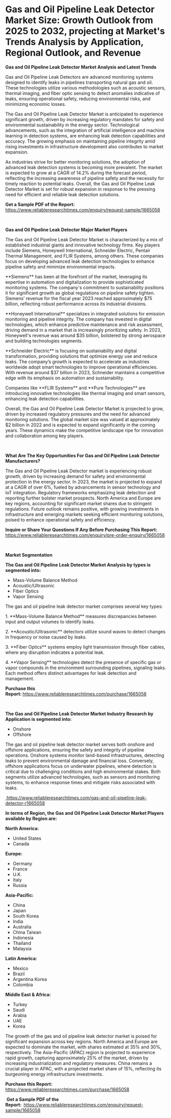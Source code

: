 <p><h1>Gas and Oil Pipeline Leak Detector Market Size: Growth Outlook from 2025 to 2032, projecting at Market's Trends Analysis by Application, Regional Outlook, and Revenue</h1></p><p><strong>Gas and Oil Pipeline Leak Detector Market Analysis and Latest Trends</strong></p>
<p><p>Gas and Oil Pipeline Leak Detectors are advanced monitoring systems designed to identify leaks in pipelines transporting natural gas and oil. These technologies utilize various methodologies such as acoustic sensors, thermal imaging, and fiber optic sensing to detect anomalies indicative of leaks, ensuring operational safety, reducing environmental risks, and minimizing economic losses.</p><p>The Gas and Oil Pipeline Leak Detector Market is anticipated to experience significant growth, driven by increasing regulatory mandates for safety and environmental sustainability in the energy sector. Technological advancements, such as the integration of artificial intelligence and machine learning in detection systems, are enhancing leak detection capabilities and accuracy. The growing emphasis on maintaining pipeline integrity amid rising investments in infrastructure development also contributes to market expansion. </p><p>As industries strive for better monitoring solutions, the adoption of advanced leak detection systems is becoming more prevalent. The market is expected to grow at a CAGR of 14.2% during the forecast period, reflecting the increasing awareness of pipeline safety and the necessity for timely reaction to potential leaks. Overall, the Gas and Oil Pipeline Leak Detector Market is set for robust expansion in response to the pressing need for efficient and reliable leak detection solutions.</p></p>
<p><strong>Get a Sample PDF of the Report:&nbsp;</strong> <a href="https://www.reliableresearchtimes.com/enquiry/request-sample/1665058?utm_campaign=3081&utm_medium=2&utm_source=Github&utm_content=ia&utm_term=18042025&utm_id=gas-and-oil-pipeline-leak-detector">https://www.reliableresearchtimes.com/enquiry/request-sample/1665058</a></p>
<p>&nbsp;</p>
<p><strong>Gas and Oil Pipeline Leak Detector Major Market Players</strong></p>
<p><p>The Gas and Oil Pipeline Leak Detector Market is characterized by a mix of established industrial giants and innovative technology firms. Key players include Siemens, Honeywell International, Schneider Electric, Pentair Thermal Management, and FLIR Systems, among others. These companies focus on developing advanced leak detection technologies to enhance pipeline safety and minimize environmental impacts.</p><p>**Siemens** has been at the forefront of the market, leveraging its expertise in automation and digitalization to provide sophisticated monitoring systems. The company's commitment to sustainability positions it for significant growth as global regulations on pipeline safety tighten. Siemens’ revenue for the fiscal year 2023 reached approximately $75 billion, reflecting robust performance across its industrial divisions.</p><p>**Honeywell International** specializes in integrated solutions for emission monitoring and pipeline integrity. The company has invested in digital technologies, which enhance predictive maintenance and risk assessment, driving demand in a market that is increasingly prioritizing safety. In 2023, Honeywell's revenue was around $35 billion, bolstered by strong aerospace and building technologies segments.</p><p>**Schneider Electric** is focusing on sustainability and digital transformation, providing solutions that optimize energy use and reduce leaks. The company’s growth is expected to accelerate as industries worldwide adopt smart technologies to improve operational efficiencies. With revenue around $37 billion in 2023, Schneider maintains a competitive edge with its emphasis on automation and sustainability.</p><p>Companies like **FLIR Systems** and **Pure Technologies** are introducing innovative technologies like thermal imaging and smart sensors, enhancing leak detection capabilities.</p><p>Overall, the Gas and Oil Pipeline Leak Detector Market is projected to grow, driven by increased regulatory pressures and the need for advanced monitoring solutions. The global market size was valued at approximately $2 billion in 2022 and is expected to expand significantly in the coming years. These dynamics make the competitive landscape ripe for innovation and collaboration among key players.</p></p>
<p>&nbsp;</p>
<p><strong>What Are The Key Opportunities For Gas and Oil Pipeline Leak Detector Manufacturers?</strong></p>
<p><p>The Gas and Oil Pipeline Leak Detector market is experiencing robust growth, driven by increasing demand for safety and environmental protection in the energy sector. In 2023, the market is projected to expand at a CAGR of over 6%, fueled by advancements in sensor technology and IoT integration. Regulatory frameworks emphasizing leak detection and reporting further bolster market prospects. North America and Europe are key regions, accounting for significant market shares due to stringent regulations. Future outlook remains positive, with growing investments in infrastructure and emerging markets seeking efficient monitoring solutions, poised to enhance operational safety and efficiency.</p></p>
<p><strong>Inquire or Share Your Questions If Any Before Purchasing This Report:</strong> <a href="https://www.reliableresearchtimes.com/enquiry/pre-order-enquiry/1665058?utm_campaign=3081&utm_medium=2&utm_source=Github&utm_content=ia&utm_term=18042025&utm_id=gas-and-oil-pipeline-leak-detector">https://www.reliableresearchtimes.com/enquiry/pre-order-enquiry/1665058</a></p>
<p>&nbsp;</p>
<p><strong>Market Segmentation</strong></p>
<p><strong>The Gas and Oil Pipeline Leak Detector Market Analysis by types is segmented into:</strong></p>
<p><ul><li>Mass-Volume Balance Method</li><li>Acoustic/Ultrasonic</li><li>Fiber Optics</li><li>Vapor Sensing</li></ul></p>
<p><p>The gas and oil pipeline leak detector market comprises several key types: </p><p>1. **Mass-Volume Balance Method** measures discrepancies between input and output volumes to identify leaks.  </p><p>2. **Acoustic/Ultrasonic** detectors utilize sound waves to detect changes in frequency or noise caused by leaks.  </p><p>3. **Fiber Optics** systems employ light transmission through fiber cables, where any disruption indicates a potential leak.  </p><p>4. **Vapor Sensing** technologies detect the presence of specific gas or vapor compounds in the environment surrounding pipelines, signaling leaks. Each method offers distinct advantages for leak detection and management.</p></p>
<p><strong>Purchase this Report:&nbsp;</strong><a href="https://www.reliableresearchtimes.com/purchase/1665058?utm_campaign=3081&utm_medium=2&utm_source=Github&utm_content=ia&utm_term=18042025&utm_id=gas-and-oil-pipeline-leak-detector">https://www.reliableresearchtimes.com/purchase/1665058</a></p>
<p>&nbsp;</p>
<p><strong>The Gas and Oil Pipeline Leak Detector Market Industry Research by Application is segmented into:</strong></p>
<p><ul><li>Onshore</li><li>Offshore</li></ul></p>
<p><p>The gas and oil pipeline leak detector market serves both onshore and offshore applications, ensuring the safety and integrity of pipeline operations. Onshore systems monitor land-based infrastructures, detecting leaks to prevent environmental damage and financial loss. Conversely, offshore applications focus on underwater pipelines, where detection is critical due to challenging conditions and high environmental stakes. Both segments utilize advanced technologies, such as sensors and monitoring systems, to enhance response times and mitigate risks associated with leaks.</p></p>
<p><a href="https://www.reliableresearchtimes.com/gas-and-oil-pipeline-leak-detector-r1665058?utm_campaign=3081&utm_medium=2&utm_source=Github&utm_content=ia&utm_term=18042025&utm_id=gas-and-oil-pipeline-leak-detector">&nbsp;https://www.reliableresearchtimes.com/gas-and-oil-pipeline-leak-detector-r1665058</a></p>
<p><strong>In terms of Region, the Gas and Oil Pipeline Leak Detector Market Players available by Region are:</strong></p>
<p>
    <p> <strong> North America: </strong>
        <ul>
            <li>United States</li>
            <li>Canada</li>
        </ul>
        </p> 
    <p> <strong> Europe: </strong>
        <ul>
            <li>Germany</li>
            <li>France</li>
            <li>U.K.</li>
            <li>Italy</li>
            <li>Russia</li>
        </ul>
        </p> 
    <p> <strong> Asia-Pacific: </strong>
        <ul>
            <li>China</li>
            <li>Japan</li>
            <li>South Korea</li>
            <li>India</li>
            <li>Australia</li>
            <li>China Taiwan</li>
            <li>Indonesia</li>
            <li>Thailand</li>
            <li>Malaysia</li>
        </ul>
        </p> 
    <p> <strong> Latin America: </strong>
        <ul>
            <li>Mexico</li>
            <li>Brazil</li>
            <li>Argentina Korea</li>
            <li>Colombia</li>
        </ul>
        </p> 
    <p> <strong> Middle East & Africa: </strong>
        <ul>
            <li>Turkey</li>
            <li>Saudi</li>
            <li>Arabia</li>
            <li>UAE</li>
            <li>Korea</li>
        </ul>
    </p>
    </p>
<p><p>The growth of the gas and oil pipeline leak detector market is poised for significant expansion across key regions. North America and Europe are expected to dominate the market, with shares estimated at 35% and 30%, respectively. The Asia-Pacific (APAC) region is projected to experience rapid growth, capturing approximately 25% of the market, driven by increasing industrialization and regulatory measures. China remains a crucial player in APAC, with a projected market share of 15%, reflecting its burgeoning energy infrastructure investments.</p></p>
<p><strong>Purchase this Report: </strong><a href="https://www.reliableresearchtimes.com/purchase/1665058?utm_campaign=3081&utm_medium=2&utm_source=Github&utm_content=ia&utm_term=18042025&utm_id=gas-and-oil-pipeline-leak-detector">https://www.reliableresearchtimes.com/purchase/1665058</a></p>
<p>&nbsp;<strong>Get a Sample PDF of the Report:&nbsp;&nbsp;</strong><a href="https://www.reliableresearchtimes.com/enquiry/request-sample/1665058?utm_campaign=3081&utm_medium=2&utm_source=Github&utm_content=ia&utm_term=18042025&utm_id=gas-and-oil-pipeline-leak-detector">https://www.reliableresearchtimes.com/enquiry/request-sample/1665058</a></p>
<p><strong></strong></p>
<p><p></p><p></p><p></p></p>